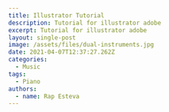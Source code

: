 ```yaml
---
title: Illustrator Tutorial
description: Tutorial for illustrator adobe
excerpt: Tutorial for illustrator adobe
layout: single-post
image: /assets/files/dual-instruments.jpg
date: 2021-04-07T12:37:27.262Z
categories:
  - Music
tags:
  - Piano
authors:
  - name: Rap Esteva
---
```

